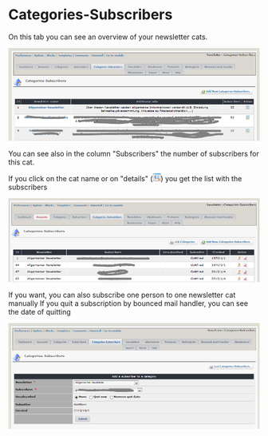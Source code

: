 # Categories-Subscribers

On this tab you can see an overview of your newsletter cats. 

![](../.gitbook/assets/catsub1_en.PNG)

You can see also in the column "Subscribers" the number of subscribers for this cat.

If you click on the cat name or on "details" \(![](../.gitbook/assets/xn_details.png)\) you get the list with the subscribers 

![](../.gitbook/assets/catsub2_en.PNG)

If you want, you can also subscribe one person to one newsletter cat manually  If you quit a subscription by bounced mail handler, you can see the date of quitting

![](../.gitbook/assets/catsub3_en.PNG)

